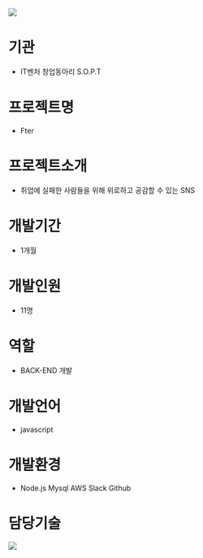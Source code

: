 <img src="https://s3.ap-northeast-2.amazonaws.com/mygit01/Fter3.jpg"></img>
# 기관
+ IT벤처 창업동아리 S.O.P.T
# 프로젝트명
+ Fter
# 프로젝트소개
+ 취업에 실패한 사람들을 위해 위로하고 공감할 수 있는 SNS
# 개발기간
+ 1개월
# 개발인원
+ 11명
# 역할
+ BACK-END 개발
# 개발언어
+ javascript
# 개발환경
+ Node.js Mysql AWS Slack Github
# 담당기술

<img src="https://s3.ap-northeast-2.amazonaws.com/mygit01/Fter3.jpg"></img>
